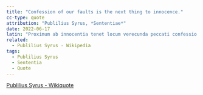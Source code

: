 ```yaml
---
title: "Confession of our faults is the next thing to innocence."
cc-type: quote
attribution: "Publilius Syrus, *Sententiae*"
date: 2022-06-17
latin: "Proximum ab innocentia tenet locum verecunda peccati confessio."
related:
  - Publilius Syrus - Wikipedia
tags:
  - Publilius Syrus
  - Sententia
  - Quote
---
```

[Publilius Syrus - Wikiquote](https://en.wikiquote.org/wiki/Publilius_Syrus)
